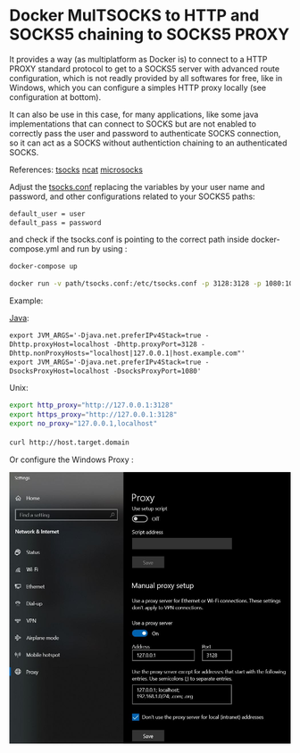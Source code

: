 # Docker MulTSOCKS to HTTP and SOCKS5 chaining to SOCKS5 PROXY

It provides a way (as multiplatform as Docker is) to connect to a HTTP PROXY standard protocol 
to get to a SOCKS5 server with advanced route configuration, which is not readly provided 
by all softwares for free, like in Windows, which you can configure a simples HTTP proxy 
locally (see configuration at bottom). 

It can also be use in this case, for many applications, like some java implementations
that can connect to SOCKS but are not enabled to correctly pass the user and password
to authenticate SOCKS connection, so it can act as a SOCKS without authentiction chaining 
to an authenticated SOCKS.

References: 
[tsocks](http://manpages.ubuntu.com/manpages/bionic/man8/tsocks.8.html)
[ncat](http://manpages.ubuntu.com/manpages/bionic/en/man1/ncat.1.html)
[microsocks](https://github.com/rofl0r/microsocks)

Adjust the [tsocks.conf](http://manpages.ubuntu.com/manpages/bionic/man5/tsocks.conf.5.html) replacing the variables by your user name and password, 
and other configurations related to your SOCKS5 paths: 

```
default_user = user
default_pass = password
```

and check if the tsocks.conf is pointing to the correct path inside docker-compose.yml and run by using : 


```bash
docker-compose up 
```

```bash
docker run -v path/tsocks.conf:/etc/tsocks.conf -p 3128:3128 -p 1080:1080  gregoriomomm/multsocks:latest 
```

Example: 

[Java](https://docs.oracle.com/javase/7/docs/technotes/guides/net/proxies.html): 
```
export JVM_ARGS='-Djava.net.preferIPv4Stack=true -Dhttp.proxyHost=localhost -Dhttp.proxyPort=3128 -Dhttp.nonProxyHosts="localhost|127.0.0.1|host.example.com"'
export JVM_ARGS='-Djava.net.preferIPv4Stack=true -DsocksProxyHost=localhost -DsocksProxyPort=1080'
```

Unix:
```bash
export http_proxy="http://127.0.0.1:3128"
export https_proxy="http://127.0.0.1:3128"
export no_proxy="127.0.0.1,localhost" 

curl http://host.target.domain
```

Or configure the Windows Proxy :

![Windows proxy](./proxy.jpg)
